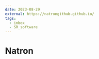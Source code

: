 ```yaml
---
date: 2023-08-29
external: https://natrongithub.github.io/
tags:
  - inbox
  - SR_software
---
```


# Natron


